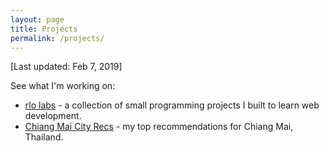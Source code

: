 ```yaml
---
layout: page
title: Projects
permalink: /projects/
---
```


[Last updated: Feb 7, 2019]

See what I'm working on: 
* [rlo labs] - a collection of small programming projects I built to learn web development.
* [Chiang Mai City Recs] - my top recommendations for Chiang Mai, Thailand.

[rlo labs]: <https://rlolabs.herokuapp.com/>
[Chiang Mai City Recs]: <https://city-recs-app.firebaseapp.com/>